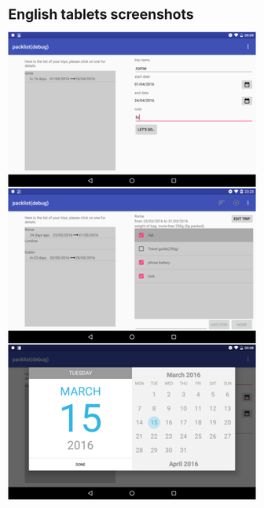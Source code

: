# English tablets screenshots

![Edition of a trip](trip_edit.png)
![Detail of a trip](trip_detail.png)
![Selecting a start or end date](date_picker.png)
